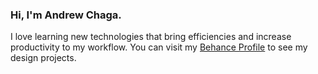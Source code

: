 ### Hi, I'm Andrew Chaga.
I love learning new technologies that bring efficiencies and increase productivity to my workflow. You can visit my 
<a href="[/2013/01/absolute-relative-links.html](https://www.behance.net/andrewchaga)">Behance Profile</a> to see my design projects.
<!--
**sotn9plyur/sotn9plyur** is a ✨ _special_ ✨ repository because its `README.md` (this file) appears on your GitHub profile.
-->
